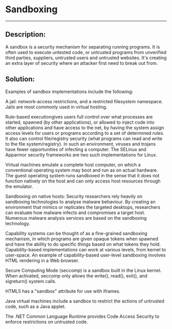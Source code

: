 # Sandboxing
-------

## Description:

A sandbox is a security mechanism for separating running programs.
It is often used to execute untested code, or untrusted programs from
unverified third parties, suppliers, untrusted users and untrusted websites. It's creating
an extra layer of security where an attacker first need to break out from.


## Solution:

Examples of sandbox implementations include the following:

A jail: 
network-access restrictions, and a restricted filesystem namespace. Jails are most commonly used in virtual hosting.

Rule-based executiongives users full control over what processes are started, spawned (by other applications), or allowed to inject code into other applications and have access to the net, by having the system assign access levels for users or programs according to a set of determined rules. It also can control file/registry security (what programs can read and write to the file system/registry). In such an environment, viruses and trojans have fewer opportunities of infecting a computer. The SELinux and Apparmor security frameworks are two such implementations for Linux.

Virtual machines emulate a complete host computer, on which a conventional operating system may boot and run as on actual hardware. The guest operating system runs sandboxed in the sense that it does not function natively on the host and can only access host resources through the emulator.

Sandboxing on native hosts: Security researchers rely heavily on sandboxing technologies to analyse malware behaviour. By creating an environment that mimics or replicates the targeted desktops, researchers can evaluate how malware infects and compromises a target host. Numerous malware analysis services are based on the sandboxing technology.

Capability systems can be thought of as a fine-grained sandboxing mechanism, in which programs are given opaque tokens when spawned and have the ability to do specific things based on what tokens they hold. Capability-based implementations can work at various levels, from kernel to user-space. An example of capability-based user-level sandboxing involves HTML rendering in a Web browser.

Secure Computing Mode (seccomp) is a sandbox built in the Linux kernel. When activated, seccomp only allows the write(), read(), exit(), and sigreturn() system calls.

HTML5 has a "sandbox" attribute for use with iframes.

Java virtual machines include a sandbox to restrict the actions of untrusted code, such as a Java applet.

The .NET Common Language Runtime provides Code Access Security to enforce restrictions on untrusted code.
```
